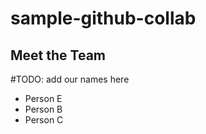 # sample-github-collab

## Meet the Team

#TODO: add our names here

- Person E
- Person B
- Person C

